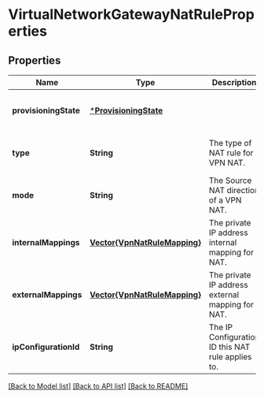 # VirtualNetworkGatewayNatRuleProperties


## Properties
Name | Type | Description | Notes
------------ | ------------- | ------------- | -------------
**provisioningState** | [***ProvisioningState**](ProvisioningState.md) |  | [optional] [default to nothing]
**type** | **String** | The type of NAT rule for VPN NAT. | [optional] [default to nothing]
**mode** | **String** | The Source NAT direction of a VPN NAT. | [optional] [default to nothing]
**internalMappings** | [**Vector{VpnNatRuleMapping}**](VpnNatRuleMapping.md) | The private IP address internal mapping for NAT. | [optional] [default to nothing]
**externalMappings** | [**Vector{VpnNatRuleMapping}**](VpnNatRuleMapping.md) | The private IP address external mapping for NAT. | [optional] [default to nothing]
**ipConfigurationId** | **String** | The IP Configuration ID this NAT rule applies to. | [optional] [default to nothing]


[[Back to Model list]](../README.md#models) [[Back to API list]](../README.md#api-endpoints) [[Back to README]](../README.md)


